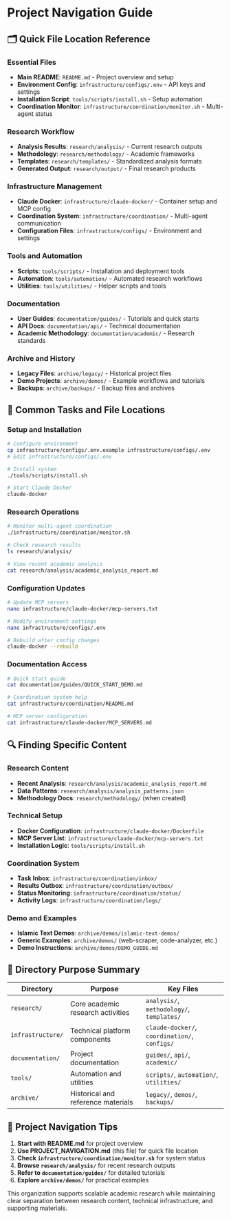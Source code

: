 # Project Navigation Guide

## 🗂️ Quick File Location Reference

### Essential Files
- **Main README**: `README.md` - Project overview and setup
- **Environment Config**: `infrastructure/configs/.env` - API keys and settings  
- **Installation Script**: `tools/scripts/install.sh` - Setup automation
- **Coordination Monitor**: `infrastructure/coordination/monitor.sh` - Multi-agent status

### Research Workflow
- **Analysis Results**: `research/analysis/` - Current research outputs
- **Methodology**: `research/methodology/` - Academic frameworks
- **Templates**: `research/templates/` - Standardized analysis formats
- **Generated Output**: `research/output/` - Final research products

### Infrastructure Management
- **Claude Docker**: `infrastructure/claude-docker/` - Container setup and MCP config
- **Coordination System**: `infrastructure/coordination/` - Multi-agent communication
- **Configuration Files**: `infrastructure/configs/` - Environment and settings

### Tools and Automation
- **Scripts**: `tools/scripts/` - Installation and deployment tools
- **Automation**: `tools/automation/` - Automated research workflows
- **Utilities**: `tools/utilities/` - Helper scripts and tools

### Documentation
- **User Guides**: `documentation/guides/` - Tutorials and quick starts
- **API Docs**: `documentation/api/` - Technical documentation
- **Academic Methodology**: `documentation/academic/` - Research standards

### Archive and History
- **Legacy Files**: `archive/legacy/` - Historical project files
- **Demo Projects**: `archive/demos/` - Example workflows and tutorials
- **Backups**: `archive/backups/` - Backup files and archives

## 🚀 Common Tasks and File Locations

### Setup and Installation
```bash
# Configure environment
cp infrastructure/configs/.env.example infrastructure/configs/.env
# Edit infrastructure/configs/.env

# Install system
./tools/scripts/install.sh

# Start Claude Docker
claude-docker
```

### Research Operations
```bash
# Monitor multi-agent coordination
./infrastructure/coordination/monitor.sh

# Check research results
ls research/analysis/

# View recent academic analysis
cat research/analysis/academic_analysis_report.md
```

### Configuration Updates
```bash
# Update MCP servers
nano infrastructure/claude-docker/mcp-servers.txt

# Modify environment settings
nano infrastructure/configs/.env

# Rebuild after config changes
claude-docker --rebuild
```

### Documentation Access
```bash
# Quick start guide
cat documentation/guides/QUICK_START_DEMO.md

# Coordination system help
cat infrastructure/coordination/README.md

# MCP server configuration
cat infrastructure/claude-docker/MCP_SERVERS.md
```

## 🔍 Finding Specific Content

### Research Content
- **Recent Analysis**: `research/analysis/academic_analysis_report.md`
- **Data Patterns**: `research/analysis/analysis_patterns.json`
- **Methodology Docs**: `research/methodology/` (when created)

### Technical Setup
- **Docker Configuration**: `infrastructure/claude-docker/Dockerfile`
- **MCP Server List**: `infrastructure/claude-docker/mcp-servers.txt`
- **Installation Logic**: `tools/scripts/install.sh`

### Coordination System
- **Task Inbox**: `infrastructure/coordination/inbox/`
- **Results Outbox**: `infrastructure/coordination/outbox/`
- **Status Monitoring**: `infrastructure/coordination/status/`
- **Activity Logs**: `infrastructure/coordination/logs/`

### Demo and Examples
- **Islamic Text Demos**: `archive/demos/islamic-text-demos/`
- **Generic Examples**: `archive/demos/` (web-scraper, code-analyzer, etc.)
- **Demo Instructions**: `archive/demos/DEMO_GUIDE.md`

## 📁 Directory Purpose Summary

| Directory | Purpose | Key Files |
|-----------|---------|-----------|
| `research/` | Core academic research activities | `analysis/`, `methodology/`, `templates/` |
| `infrastructure/` | Technical platform components | `claude-docker/`, `coordination/`, `configs/` |
| `documentation/` | Project documentation | `guides/`, `api/`, `academic/` |
| `tools/` | Automation and utilities | `scripts/`, `automation/`, `utilities/` |
| `archive/` | Historical and reference materials | `legacy/`, `demos/`, `backups/` |

## 🎯 Project Navigation Tips

1. **Start with README.md** for project overview
2. **Use PROJECT_NAVIGATION.md** (this file) for quick file location
3. **Check `infrastructure/coordination/monitor.sh`** for system status
4. **Browse `research/analysis/`** for recent research outputs
5. **Refer to `documentation/guides/`** for detailed tutorials
6. **Explore `archive/demos/`** for practical examples

This organization supports scalable academic research while maintaining clear separation between research content, technical infrastructure, and supporting materials.